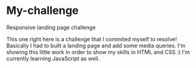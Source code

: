 # My-challenge
Responsive landing page challenge

This one right here is a challenge that I commited myself to resolve!
Basically I had to built a landing page and add some media queries.
I'm showing this little work in order to show my skills in HTML and CSS :)
I'm currently learning JavaScript as well.
